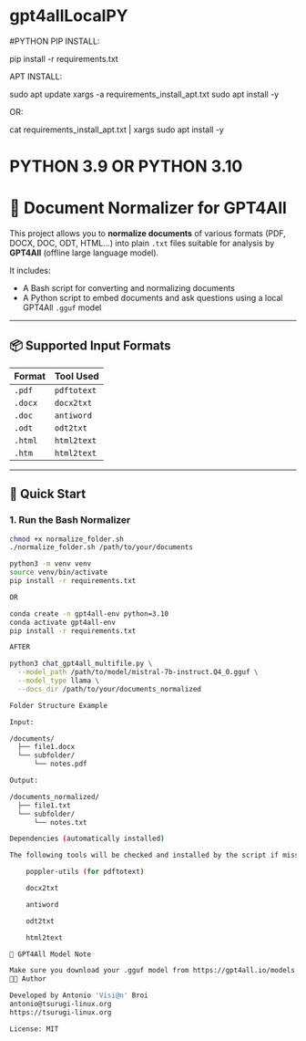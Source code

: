 # gpt4allLocalPY

#PYTHON PIP INSTALL:

pip install -r requirements.txt

APT INSTALL:

sudo apt update
xargs -a requirements_install_apt.txt sudo apt install -y

OR:

cat requirements_install_apt.txt | xargs sudo apt install -y


# PYTHON 3.9 OR PYTHON 3.10

# 🧹 Document Normalizer for GPT4All

This project allows you to **normalize documents** of various formats (PDF, DOCX, DOC, ODT, HTML...) into plain `.txt` files suitable for analysis by **GPT4All** (offline large language model).

It includes:
- A Bash script for converting and normalizing documents
- A Python script to embed documents and ask questions using a local GPT4All `.gguf` model

---

## 📦 Supported Input Formats

| Format      | Tool Used         |
|-------------|-------------------|
| `.pdf`      | `pdftotext`       |
| `.docx`     | `docx2txt`        |
| `.doc`      | `antiword`        |
| `.odt`      | `odt2txt`         |
| `.html`     | `html2text`       |
| `.htm`      | `html2text`       |

---

## 🚀 Quick Start

### 1. Run the Bash Normalizer

```bash
chmod +x normalize_folder.sh
./normalize_folder.sh /path/to/your/documents

python3 -m venv venv
source venv/bin/activate
pip install -r requirements.txt

OR

conda create -n gpt4all-env python=3.10
conda activate gpt4all-env
pip install -r requirements.txt

AFTER

python3 chat_gpt4all_multifile.py \
  --model_path /path/to/model/mistral-7b-instruct.Q4_0.gguf \
  --model_type llama \
  --docs_dir /path/to/your/documents_normalized

Folder Structure Example

Input:

/documents/
  ├── file1.docx
  └── subfolder/
      └── notes.pdf

Output:

/documents_normalized/
  ├── file1.txt
  └── subfolder/
      └── notes.txt

Dependencies (automatically installed)

The following tools will be checked and installed by the script if missing:

    poppler-utils (for pdftotext)

    docx2txt

    antiword

    odt2txt

    html2text

🔐 GPT4All Model Note

Make sure you download your .gguf model from https://gpt4all.io/models or HuggingFace and provide the full path via --model_path.
🧑‍💻 Author

Developed by Antonio 'Visi@n' Broi
antonio@tsurugi-linux.org
https://tsurugi-linux.org

License: MIT





